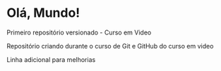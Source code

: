 # Olá, Mundo!
 Primeiro repositório versionado - Curso em Video

Repositório criando durante o curso de Git e GitHub do curso em video

Linha adicional para melhorias
